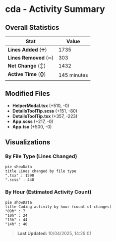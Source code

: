 # cda - Activity Summary 

## Overall Statistics

| Stat                   | Value                                                             |
| ---------------------- | ----------------------------------------------------------------- |
| **Lines Added** (➕)   | 1735                                          |
| **Lines Removed** (➖) | 303                                        |
| **Net Change** (↕)    | 1432                |
| **Active Time** (⌚)   | 145 minutes |


## Modified Files
- **HelperModal.tsx** (+510, -0)
- **DetailsToolTip.scss** (+151, -80)
- **DetailsToolTip.tsx** (+357, -223)
- **App.scss** (+217, -0)
- **App.tsx** (+500, -0)

## Visualizations

### By File Type (Lines Changed)

```mermaid
pie showData
title Lines changed by file type
".tsx" : 1590
".scss" : 448
```

### By Hour (Estimated Activity Count)

```mermaid
pie showData
title Coding activity by hour (count of changes)
"09h" : 7
"10h" : 24
"13h" : 44
"14h" : 40
```


> **Last Updated:** 10/04/2025, 14:29:01